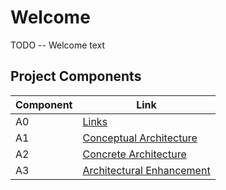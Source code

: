 # Welcome
TODO -- Welcome text

## Project Components
| Component | Link |
|-----------|------|
| A0 | [Links](/A0.md) |
| A1 | [Conceptual Architecture](/A1.md) |
| A2 | [Concrete Architecture](/A2.md) |
| A3 | [Architectural Enhancement](/A3.md) |
